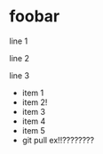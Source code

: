 # foobar

line 1

line 2

line 3

- item 1
- item 2!
- item 3
- item 4
- item 5
- git pull ex!!????????

